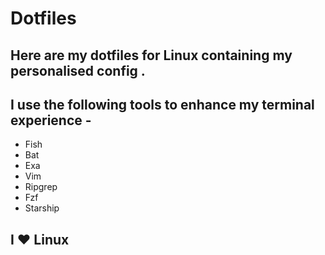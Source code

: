 # Dotfiles
## Here are my dotfiles for Linux containing my personalised config . 
## I use the following tools to enhance my terminal experience -
   - Fish
   - Bat
   - Exa
   - Vim
   - Ripgrep
   - Fzf
   - Starship
## I ❤ Linux
